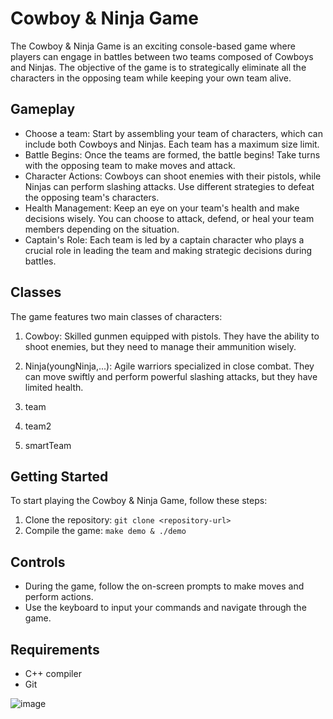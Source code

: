 
# Cowboy & Ninja Game

The Cowboy & Ninja Game is an exciting console-based game where players can engage in battles between two teams composed of Cowboys and Ninjas. The objective of the game is to strategically eliminate all the characters in the opposing team while keeping your own team alive.

## Gameplay

- Choose a team: Start by assembling your team of characters, which can include both Cowboys and Ninjas. Each team has a maximum size limit.
- Battle Begins: Once the teams are formed, the battle begins! Take turns with the opposing team to make moves and attack.
- Character Actions: Cowboys can shoot enemies with their pistols, while Ninjas can perform slashing attacks. Use different strategies to defeat the opposing team's characters.
- Health Management: Keep an eye on your team's health and make decisions wisely. You can choose to attack, defend, or heal your team members depending on the situation.
- Captain's Role: Each team is led by a captain character who plays a crucial role in leading the team and making strategic decisions during battles.

## Classes

The game features two main classes of characters:

1. Cowboy: Skilled gunmen equipped with pistols. They have the ability to shoot enemies, but they need to manage their ammunition wisely.

2. Ninja(youngNinja,...): Agile warriors specialized in close combat. They can move swiftly and perform powerful slashing attacks, but they have limited health.
3. team
4. team2
5. smartTeam

## Getting Started

To start playing the Cowboy & Ninja Game, follow these steps:

1. Clone the repository: `git clone <repository-url>`
2. Compile the game: `make demo & ./demo`

## Controls

- During the game, follow the on-screen prompts to make moves and perform actions.
- Use the keyboard to input your commands and navigate through the game.

## Requirements

- C++ compiler
- Git


![image](https://github.com/ibrahim3999/cowboy_vs_ninja_b/assets/48316131/97a91852-e815-40d6-88d4-447287c7a234)
